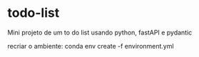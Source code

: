 # todo-list
Mini projeto de um to do list usando python, fastAPI e pydantic

recriar o ambiente: conda env create -f environment.yml

